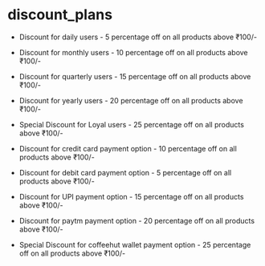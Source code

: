 # discount_plans

* Discount for daily users
            - 5 percentage off on all products above ₹100/-


* Discount for monthly users
            - 10 percentage off on all products above ₹100/-


* Discount for quarterly users
            - 15 percentage off on all products above ₹100/-


* Discount for yearly users
            - 20 percentage off on all products above ₹100/-


* Special Discount for Loyal users
            - 25 percentage off on all products above ₹100/-


* Discount for credit card payment option
            - 10 percentage off on all products above ₹100/-


* Discount for debit card payment option
            - 5 percentage off on all products above ₹100/-


* Discount for UPI payment option
            - 15 percentage off on all products above ₹100/-


* Discount for paytm payment option
            - 20 percentage off on all products above ₹100/-


* Special Discount for coffeehut wallet payment option
            - 25 percentage off on all products above ₹100/-                        
